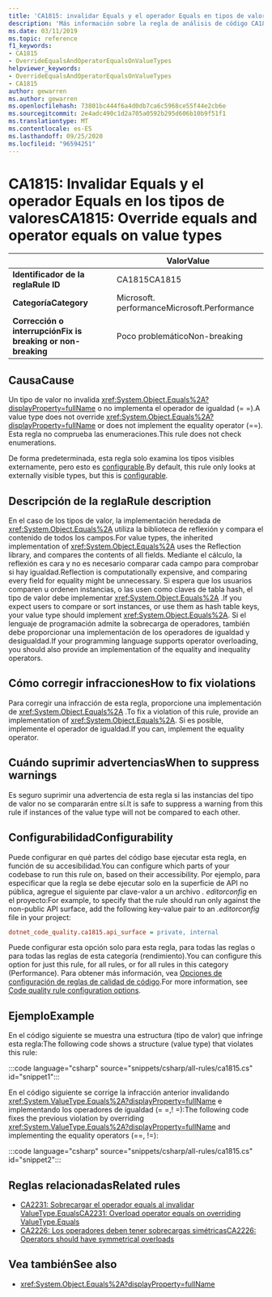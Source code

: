 ```yaml
---
title: 'CA1815: invalidar Equals y el operador Equals en tipos de valor (análisis de código)'
description: 'Más información sobre la regla de análisis de código CA1815: invalidar Equals y el operador Equals en los tipos de valor'
ms.date: 03/11/2019
ms.topic: reference
f1_keywords:
- CA1815
- OverrideEqualsAndOperatorEqualsOnValueTypes
helpviewer_keywords:
- OverrideEqualsAndOperatorEqualsOnValueTypes
- CA1815
author: gewarren
ms.author: gewarren
ms.openlocfilehash: 73801bc444f6a4d0db7ca6c5968ce55f44e2cb6e
ms.sourcegitcommit: 2e4adc490c1d2a705a0592b295d606b10b9f51f1
ms.translationtype: MT
ms.contentlocale: es-ES
ms.lasthandoff: 09/25/2020
ms.locfileid: "96594251"
---
```

# <a name="ca1815-override-equals-and-operator-equals-on-value-types"></a><span data-ttu-id="808ed-103">CA1815: Invalidar Equals y el operador Equals en los tipos de valores</span><span class="sxs-lookup"><span data-stu-id="808ed-103">CA1815: Override equals and operator equals on value types</span></span>

| | <span data-ttu-id="808ed-104">Valor</span><span class="sxs-lookup"><span data-stu-id="808ed-104">Value</span></span> |
|-|-|
| <span data-ttu-id="808ed-105">**Identificador de la regla**</span><span class="sxs-lookup"><span data-stu-id="808ed-105">**Rule ID**</span></span> |<span data-ttu-id="808ed-106">CA1815</span><span class="sxs-lookup"><span data-stu-id="808ed-106">CA1815</span></span>|
| <span data-ttu-id="808ed-107">**Categoría**</span><span class="sxs-lookup"><span data-stu-id="808ed-107">**Category**</span></span> |<span data-ttu-id="808ed-108">Microsoft. performance</span><span class="sxs-lookup"><span data-stu-id="808ed-108">Microsoft.Performance</span></span>|
| <span data-ttu-id="808ed-109">**Corrección o interrupción**</span><span class="sxs-lookup"><span data-stu-id="808ed-109">**Fix is breaking or non-breaking**</span></span> |<span data-ttu-id="808ed-110">Poco problemático</span><span class="sxs-lookup"><span data-stu-id="808ed-110">Non-breaking</span></span>|

## <a name="cause"></a><span data-ttu-id="808ed-111">Causa</span><span class="sxs-lookup"><span data-stu-id="808ed-111">Cause</span></span>

<span data-ttu-id="808ed-112">Un tipo de valor no invalida <xref:System.Object.Equals%2A?displayProperty=fullName> o no implementa el operador de igualdad (= =).</span><span class="sxs-lookup"><span data-stu-id="808ed-112">A value type does not override <xref:System.Object.Equals%2A?displayProperty=fullName> or does not implement the equality operator (==).</span></span> <span data-ttu-id="808ed-113">Esta regla no comprueba las enumeraciones.</span><span class="sxs-lookup"><span data-stu-id="808ed-113">This rule does not check enumerations.</span></span>

<span data-ttu-id="808ed-114">De forma predeterminada, esta regla solo examina los tipos visibles externamente, pero esto es [configurable](#configurability).</span><span class="sxs-lookup"><span data-stu-id="808ed-114">By default, this rule only looks at externally visible types, but this is [configurable](#configurability).</span></span>

## <a name="rule-description"></a><span data-ttu-id="808ed-115">Descripción de la regla</span><span class="sxs-lookup"><span data-stu-id="808ed-115">Rule description</span></span>

<span data-ttu-id="808ed-116">En el caso de los tipos de valor, la implementación heredada de <xref:System.Object.Equals%2A> utiliza la biblioteca de reflexión y compara el contenido de todos los campos.</span><span class="sxs-lookup"><span data-stu-id="808ed-116">For value types, the inherited implementation of <xref:System.Object.Equals%2A> uses the Reflection library, and compares the contents of all fields.</span></span> <span data-ttu-id="808ed-117">Mediante el cálculo, la reflexión es cara y no es necesario comparar cada campo para comprobar si hay igualdad.</span><span class="sxs-lookup"><span data-stu-id="808ed-117">Reflection is computationally expensive, and comparing every field for equality might be unnecessary.</span></span> <span data-ttu-id="808ed-118">Si espera que los usuarios comparen u ordenen instancias, o las usen como claves de tabla hash, el tipo de valor debe implementar <xref:System.Object.Equals%2A> .</span><span class="sxs-lookup"><span data-stu-id="808ed-118">If you expect users to compare or sort instances, or use them as hash table keys, your value type should implement <xref:System.Object.Equals%2A>.</span></span> <span data-ttu-id="808ed-119">Si el lenguaje de programación admite la sobrecarga de operadores, también debe proporcionar una implementación de los operadores de igualdad y desigualdad.</span><span class="sxs-lookup"><span data-stu-id="808ed-119">If your programming language supports operator overloading, you should also provide an implementation of the equality and inequality operators.</span></span>

## <a name="how-to-fix-violations"></a><span data-ttu-id="808ed-120">Cómo corregir infracciones</span><span class="sxs-lookup"><span data-stu-id="808ed-120">How to fix violations</span></span>

<span data-ttu-id="808ed-121">Para corregir una infracción de esta regla, proporcione una implementación de <xref:System.Object.Equals%2A> .</span><span class="sxs-lookup"><span data-stu-id="808ed-121">To fix a violation of this rule, provide an implementation of <xref:System.Object.Equals%2A>.</span></span> <span data-ttu-id="808ed-122">Si es posible, implemente el operador de igualdad.</span><span class="sxs-lookup"><span data-stu-id="808ed-122">If you can, implement the equality operator.</span></span>

## <a name="when-to-suppress-warnings"></a><span data-ttu-id="808ed-123">Cuándo suprimir advertencias</span><span class="sxs-lookup"><span data-stu-id="808ed-123">When to suppress warnings</span></span>

<span data-ttu-id="808ed-124">Es seguro suprimir una advertencia de esta regla si las instancias del tipo de valor no se compararán entre sí.</span><span class="sxs-lookup"><span data-stu-id="808ed-124">It is safe to suppress a warning from this rule if instances of the value type will not be compared to each other.</span></span>

## <a name="configurability"></a><span data-ttu-id="808ed-125">Configurabilidad</span><span class="sxs-lookup"><span data-stu-id="808ed-125">Configurability</span></span>

<span data-ttu-id="808ed-126">Puede configurar en qué partes del código base ejecutar esta regla, en función de su accesibilidad.</span><span class="sxs-lookup"><span data-stu-id="808ed-126">You can configure which parts of your codebase to run this rule on, based on their accessibility.</span></span> <span data-ttu-id="808ed-127">Por ejemplo, para especificar que la regla se debe ejecutar solo en la superficie de API no pública, agregue el siguiente par clave-valor a un archivo *. editorconfig* en el proyecto:</span><span class="sxs-lookup"><span data-stu-id="808ed-127">For example, to specify that the rule should run only against the non-public API surface, add the following key-value pair to an *.editorconfig* file in your project:</span></span>

```ini
dotnet_code_quality.ca1815.api_surface = private, internal
```

<span data-ttu-id="808ed-128">Puede configurar esta opción solo para esta regla, para todas las reglas o para todas las reglas de esta categoría (rendimiento).</span><span class="sxs-lookup"><span data-stu-id="808ed-128">You can configure this option for just this rule, for all rules, or for all rules in this category (Performance).</span></span> <span data-ttu-id="808ed-129">Para obtener más información, vea [Opciones de configuración de reglas de calidad de código](../code-quality-rule-options.md).</span><span class="sxs-lookup"><span data-stu-id="808ed-129">For more information, see [Code quality rule configuration options](../code-quality-rule-options.md).</span></span>

## <a name="example"></a><span data-ttu-id="808ed-130">Ejemplo</span><span class="sxs-lookup"><span data-stu-id="808ed-130">Example</span></span>

<span data-ttu-id="808ed-131">En el código siguiente se muestra una estructura (tipo de valor) que infringe esta regla:</span><span class="sxs-lookup"><span data-stu-id="808ed-131">The following code shows a structure (value type) that violates this rule:</span></span>

:::code language="csharp" source="snippets/csharp/all-rules/ca1815.cs" id="snippet1":::

<span data-ttu-id="808ed-132">En el código siguiente se corrige la infracción anterior invalidando <xref:System.ValueType.Equals%2A?displayProperty=fullName> e implementando los operadores de igualdad (= =,! =):</span><span class="sxs-lookup"><span data-stu-id="808ed-132">The following code fixes the previous violation by overriding <xref:System.ValueType.Equals%2A?displayProperty=fullName> and implementing the equality operators (==, !=):</span></span>

:::code language="csharp" source="snippets/csharp/all-rules/ca1815.cs" id="snippet2":::

## <a name="related-rules"></a><span data-ttu-id="808ed-133">Reglas relacionadas</span><span class="sxs-lookup"><span data-stu-id="808ed-133">Related rules</span></span>

- [<span data-ttu-id="808ed-134">CA2231: Sobrecargar el operador equals al invalidar ValueType.Equals</span><span class="sxs-lookup"><span data-stu-id="808ed-134">CA2231: Overload operator equals on overriding ValueType.Equals</span></span>](ca2231.md)
- [<span data-ttu-id="808ed-135">CA2226: Los operadores deben tener sobrecargas simétricas</span><span class="sxs-lookup"><span data-stu-id="808ed-135">CA2226: Operators should have symmetrical overloads</span></span>](ca2226.md)

## <a name="see-also"></a><span data-ttu-id="808ed-136">Vea también</span><span class="sxs-lookup"><span data-stu-id="808ed-136">See also</span></span>

- <xref:System.Object.Equals%2A?displayProperty=fullName>

